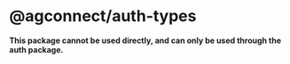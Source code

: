 # @agconnect/auth-types

**This package cannot be used directly, and can only be used through the auth package.**
